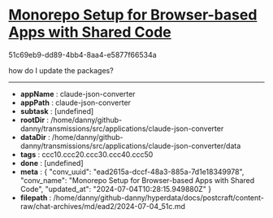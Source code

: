 # [Monorepo Setup for Browser-based Apps with Shared Code](https://claude.ai/chat/ead2615a-dccf-48a3-885a-7d1e18349978)

51c69eb9-dd89-4bb4-8aa4-e5877f66534a

how do I update the packages?

---

* **appName** : claude-json-converter
* **appPath** : claude-json-converter
* **subtask** : [undefined]
* **rootDir** : /home/danny/github-danny/transmissions/src/applications/claude-json-converter
* **dataDir** : /home/danny/github-danny/transmissions/src/applications/claude-json-converter/data
* **tags** : ccc10.ccc20.ccc30.ccc40.ccc50
* **done** : [undefined]
* **meta** : {
  "conv_uuid": "ead2615a-dccf-48a3-885a-7d1e18349978",
  "conv_name": "Monorepo Setup for Browser-based Apps with Shared Code",
  "updated_at": "2024-07-04T10:28:15.949880Z"
}
* **filepath** : /home/danny/github-danny/hyperdata/docs/postcraft/content-raw/chat-archives/md/ead2/2024-07-04_51c.md